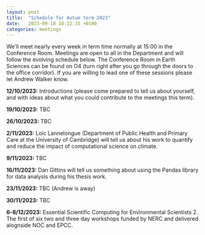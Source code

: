 ```yaml
---
layout: post
title:  "Schedule for Autum term 2023"
date:   2023-09-18 10:22:35 +0100
categories: meetings
---
```

We'll meet nearly every week in term time normally at 15:00 in the Conference 
Room. Meetings are open to all in the Department and will follow the evolving
schedule below. The Conference Room in Earth Sciences can be found on O4 (turn right after
you go through the doors to the office corridor). If you are willing to lead one of these
sessions please let Andrew Walker know.

**12/10/2023:** Introductions (please come prepared to tell us about yourself, and with ideas about
what you could contribute to the meetings this term).

**19/10/2023:** TBC

**26/10/2023:** TBC

**2/11/2023:** Loïc Lannelongue (Department of Public Health and Primary Care at the University of
Cambridge) will tell us about his work to quantify and reduce the impact of computational science
on climate.

**9/11/2023:** TBC

**16/11/2023:** Dan Gittins will tell us something about using the Pandas library for data analysis
during his thesis work.

**23/11/2023:** TBC (Andrew is away)

**30/11/2023:** TBC

**6-8/12/2023:** Essential Scientific Computing for Environmental Scientists 2. The first of six two
and three day workshops funded by NERC and delivered alognside NOC and EPCC.
